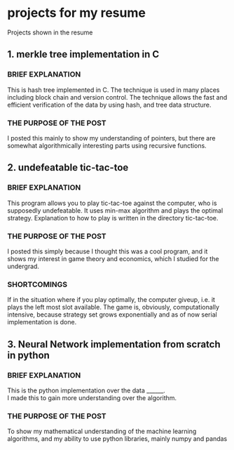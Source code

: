 # projects for my resume
Projects shown in the resume

## 1. merkle tree implementation in C
### BRIEF EXPLANATION
This is hash tree implemented in C. 
The technique is used in many places including block chain and version control. The technique allows the fast and efficient verification of the data by using hash, and tree data structure. 

### THE PURPOSE OF THE POST
I posted this mainly to show my understanding of pointers, but there are somewhat algorithmically interesting parts using recursive functions. 

## 2. undefeatable tic-tac-toe
### BRIEF EXPLANATION
This program allows you to play tic-tac-toe against the computer, who is supposedly undefeatable. 
It uses min-max algorithm and plays the optimal strategy. Explanation to how to play is written in the directory tic-tac-toe. 

### THE PURPOSE OF THE POST
I posted this simply because I thought this was a cool program, and it shows my interest in game theory and economics, which I studied for the undergrad. 

### SHORTCOMINGS
If in the situation where if you play optimally, the computer giveup, i.e. it plays the left most slot available. 
The game is, obviously, computationally intensive, because strategy set grows exponentially and as of now serial implementation is done. 

## 3. Neural Network implementation from scratch in python
### BRIEF EXPLANATION 
This is the python implementation over the data ______.  
I made this to gain more understanding over the algorithm. 

### THE PURPOSE OF THE POST
To show my mathematical understanding of the machine learning algorithms, and my ability to use python libraries, mainly numpy and pandas 
 

